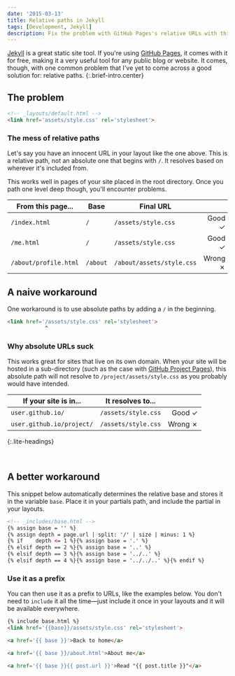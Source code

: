```yaml
---
date: '2015-03-13'
title: Relative paths in Jekyll
tags: [Development, Jekyll]
description: Fix the problem with GitHub Pages's relative URLs with this snippet.
---
```


[Jekyll] is a great static site tool. If you're using [GitHub Pages][gh-pages], it comes with it for free, making it a very useful tool for any public blog or website. It comes, though, with one common problem that I've yet to come across a good solution for: relative paths.
{:.brief-intro.center}

## The problem

```html
<!-- _layouts/default.html -->
<link href='assets/style.css' rel='stylesheet'>
```

### The mess of relative paths
Let's say you have an innocent URL in your layout like the one above. This is a relative path, not an absolute one that begins with `/`. It resolves based on wherever it's included from.

This works well in pages of your site placed in the root directory. Once you path one level deep though, you'll encounter problems.

| From this page...     | Base     | Final URL                 |         |
| --------------------- | -------- | ------------------------- | ------: |
| `/index.html`         | `/`      | `/assets/style.css`       | Good ✓  |
| `/me.html`            | `/`      | `/assets/style.css`       | Good ✓  |
| `/about/profile.html` | `/about` | `/about/assets/style.css` | Wrong ✗ |

## A naive workaround

One workaround is to use absolute paths by adding a `/` in the beginning.

```html
<link href='/assets/style.css' rel='stylesheet'>
            ^
```

### Why absolute URLs suck
This works great for sites that live on its own domain. When your site will be hosted in a sub-directory (such as the case with [GitHub Project Pages][gh-pages]), this absolute path will not resolve to `/project/assets/style.css` as you probably would have intended.


| If your site is in...     | It resolves to...   |         |
| ------------------------- | ------------------- | ------: |
| `user.github.io/`         | `/assets/style.css` | Good ✓  |
| `user.github.io/project/` | `/assets/style.css` | Wrong ✗ |
{:.lite-headings}

<br>

## A better workaround

This snippet below automatically determines the relative base and stores it in the variable `base`. Place it in your partials path, and include the partial in your layouts.

```html
<!-- _includes/base.html -->
{% assign base = '' %}
{% assign depth = page.url | split: '/' | size | minus: 1 %}
{% if    depth <= 1 %}{% assign base = '.' %}
{% elsif depth == 2 %}{% assign base = '..' %}
{% elsif depth == 3 %}{% assign base = '../..' %}
{% elsif depth == 4 %}{% assign base = '../../..' %}{% endif %}
```

### Use it as a prefix
You can then use it as a prefix to URLs, like the examples below. You don't need to `include` it all the time—just include it once in your layouts and it will be available everywhere.

```html
{% include base.html %}
<link href='{{base}}/assets/style.css' rel='stylesheet'>
```

```html
<a href='{{ base }}'>Back to home</a>
```

```html
<a href='{{ base }}/about.html'>About me</a>
```

```html
<a href='{{ base }}{{ post.url }}'>Read "{{ post.title }}"</a>
```

[Jekyll]: http://jekyllrb.com/
[gh-pages]: http://pages.github.com/
